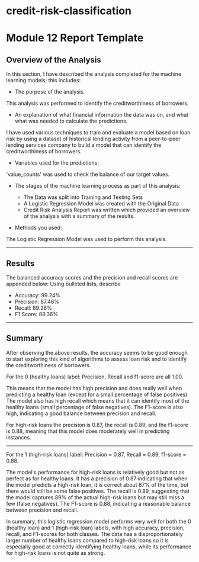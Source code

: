 # credit-risk-classification

# Module 12 Report Template

## Overview of the Analysis

In this section, I have described the analysis completed for the machine learning models; this includes:

* The purpose of the analysis.

This analysis was performed to identify the creditworthiness of borrowers.

* An explanation of what financial information the data was on, and what what was needed to calculate the predictions.

I have used various techniques to train and evaluate a model based on loan risk by using a dataset of historical lending activity from a peer-to-peer lending services company to build a model that can identify the creditworthiness of borrowers.

* Variables used for the predictions:

'value_counts' was used to check the balance of our target values.

* The stages of the machine learning process as part of this analysis:

  - The Data was split into Training and Testing Sets
  -  A Logistic Regression Model was created with the Original Data
  -  Credit Risk Analysis Report was written which provided an overview of the analysis with a summary of the results. 

* Methods you used:
  
The Logistic Regression Model was used to perform this analysis.

---

## Results

The balanced accuracy scores and the precision and recall scores are appended below:
Using bulleted lists, describe 
  - Accuracy:  99.24%
  - Precision: 87.46%
  - Recall:    89.28%
  - F1 Score:  88.36%

---

## Summary

After observing the above results, the accuracy seems to be good enough to start exploring this kind of algorithms to assess loan risk and to identify the creditworthiness of borrowers.

For the 0 (healthy loans) label: Precision, Recall and f1-score are all 1.00.

This means that the model has high precision and does really well when predicting a healthy loan (except for a small percentage of false positives).
The model also has high recall which means that it can identify most of the healthy loans (small percentage of false negatives). 
The F1-score is also high, indicating a good balance between precision and recall.

For high-risk loans the precision is 0.87, the recall is 0.89, and the f1-score is 0.88, meaning that this model does moderately well in predicting instances.
______________________________________________________________________________________________________________

For the 1 (high-risk loans) label: Precision = 0.87, Recall = 0.89, f1-score = 0.88.

The model's performance for high-risk loans is relatively good but not as perfect as for healthy loans. It has a precision of 0.87 indicating that when the model predicts a high-risk loan, it is correct about 87% of the time, but there would still be some false positives. The recall is 0.89, suggesting that the model captures 89% of the actual high-risk loans but may still miss a few (false negatives). The F1-score is 0.88, indicating a reasonable balance between precision and recall.

In summary, this logistic regression model performs very well for both the 0 (healthy loan) and 1 (high-risk loan) labels, with high accuracy, precision, recall, and F1-scores for both classes. 
The data has a  disproportionately larger number of healthy loans compared to high-risk loans so it is especially good at correctly identifying healthy loans, while its performance for high-risk loans is not quite as strong.
